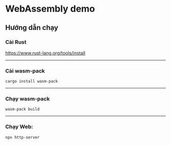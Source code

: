 # WebAssembly demo

## Hướng dẫn chạy

### Cài Rust

https://www.rust-lang.org/tools/install

---

### Cài wasm-pack

```
cargo install wasm-pack
```

---

### Chạy wasm-pack

```
wasm-pack build
```

---

### Chạy Web:

```
npx http-server
```